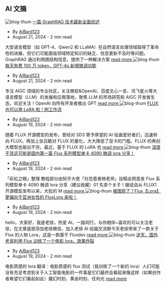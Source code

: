 ## AI 文摘

![blog-thum](https://api.allorigins.win/raw?url=https://mmbiz.qpic.cn/sz_mmbiz_png/AE74ia62XricENkiaestFOibndv68iaPqAkUI9Uc9lIydkqwG37V2KtOCVF4Ghnau2w70IEN5x23Wp0pss8KYdAhI8A/640?wx_fmt=png&from=appmsg)
[ 一篇 GraphRAG 技术最新全面综述 ](https://aibard123.com/digest/2024/0821/%E4%B8%80%E7%AF%87GraphRAG%E6%8A%80%E6%9C%AF%E6%9C%80%E6%96%B0%E5%85%A8%E9%9D%A2%E7%BB%BC%E8%BF%B0/)

- By [AiBard123](https://aibard123.com/about)
- August 21, 2024 - 2 min read

大型语言模型（如 GPT-4、Qwen2 和 LLaMA）在自然语言处理领域取得了革命性的进展，但它们可能面临领域特定知识的缺乏、信息更新不及时等问题。GraphRAG 通过利用图结构信息，提供了一种解决方案
[read more ](https://aibard123.com/digest/2024/0821/%E4%B8%80%E7%AF%87GraphRAG%E6%8A%80%E6%9C%AF%E6%9C%80%E6%96%B0%E5%85%A8%E9%9D%A2%E7%BB%BC%E8%BF%B0/)
![blog-thum](https://api.allorigins.win/raw?url=https://mmbiz.qpic.cn/sz_mmbiz_png/bVibMfbuuqMkyeicuSGrxLhXWt3n569gN3CjyibIcq8xRN7nHmlp6IAXAYaKibuRzHZuHxNInUB1TH4xjLfzSEnghg/640?wx_fmt=png&from=appmsg)
[ 每天免费 100 万 token，GPT-4o 新增微调功能 ](https://aibard123.com/digest/2024/0821/%E6%AF%8F%E5%A4%A9%E5%85%8D%E8%B4%B9100%E4%B8%87tokenGPT-4o%E6%96%B0%E5%A2%9E%E5%BE%AE%E8%B0%83%E5%8A%9F%E8%83%BD/)

- By [AiBard123](https://aibard123.com/about)
- August 21, 2024 - 2 min read

专注 AIGC 领域的专业社区，关注微软&OpenAI、百度文心一言、讯飞星火等大语言模型（LLM）的发展和应用落地，聚焦 LLM 的市场研究和 AIGC 开发者生态，欢迎关注！OpenAI 向所有开发者推出 GPT
[read more ](https://aibard123.com/digest/2024/0821/%E6%AF%8F%E5%A4%A9%E5%85%8D%E8%B4%B9100%E4%B8%87tokenGPT-4o%E6%96%B0%E5%A2%9E%E5%BE%AE%E8%B0%83%E5%8A%9F%E8%83%BD/)
![blog-thum](https://api.allorigins.win/raw?url=https://mmbiz.qpic.cn/mmbiz_png/PclvAZEsuoC3pL2Mxia5GhFFbxQhr3QvnZIcmWkYwrVP2PHSEIvRWYFq4d68dpfsNLqHNt9sCWwtNsgb1m28XBA/640?wx_fmt=png&from=appmsg)
[ FLUX 也可以用 LoRA 啦！附工作流 ](https://aibard123.com/digest/2024/0819/FLUX%E4%B9%9F%E5%8F%AF%E4%BB%A5%E7%94%A8LoRA%E5%95%A6%E9%99%84%E5%B7%A5%E4%BD%9C%E6%B5%81/)

- By [AiBard123](https://aibard123.com/about)
- August 19, 2024 - 2 min read

随着 FLUX 开源模型的发布，曾经对 SD3 寄予厚望的 AI 绘画爱好者们，迅速转向 FLUX。再加上张吕敏对 FLUX 的量化，大大降低了显卡的门槛，FLUX 的再创大模型也层出不穷。最近，基于 FLUX 的 LoRA 也
[read more ](https://aibard123.com/digest/2024/0819/FLUX%E4%B9%9F%E5%8F%AF%E4%BB%A5%E7%94%A8LoRA%E5%95%A6%E9%99%84%E5%B7%A5%E4%BD%9C%E6%B5%81/)
![blog-thum](https://api.allorigins.win/raw?url=https://mmbiz.qpic.cn/sz_mmbiz_png/3hOoVXKRjdjBKuibNpRicqqYMZBuOpzv3AEZFv5YDlw1f2Ib3pL8KvtH0wIk967SjwO8kuicNLAQOGwDUSj9tTEYg/640?wx_fmt=png&from=appmsg)
[ 深度干货这可能是国内第一篇 Flux 系列模型单卡 4090 微调 lora 分享！ ](https://aibard123.com/digest/2024/0819/%E6%B7%B1%E5%BA%A6%E5%B9%B2%E8%B4%A7%E8%BF%99%E5%8F%AF%E8%83%BD%E6%98%AF%E5%9B%BD%E5%86%85%E7%AC%AC%E4%B8%80%E7%AF%87Flux%E7%B3%BB%E5%88%97%E6%A8%A1%E5%9E%8B%E5%8D%95%E5%8D%A14090%E5%BE%AE%E8%B0%83lora%E5%88%86%E4%BA%AB/)

- By [AiBard123](https://aibard123.com/about)
- August 19, 2024 - 2 min read

「彩虹之眼」整理 教程部分由知乎大佬「社恐患者杨老师」投稿全网首发 Flux 系列模型单卡 4090 微调 lora 分享（建议收藏）01 先卖个关子！据说自从 FLUX1 开源模型发布以来，大批的 M
[read more ](https://aibard123.com/digest/2024/0819/%E6%B7%B1%E5%BA%A6%E5%B9%B2%E8%B4%A7%E8%BF%99%E5%8F%AF%E8%83%BD%E6%98%AF%E5%9B%BD%E5%86%85%E7%AC%AC%E4%B8%80%E7%AF%87Flux%E7%B3%BB%E5%88%97%E6%A8%A1%E5%9E%8B%E5%8D%95%E5%8D%A14090%E5%BE%AE%E8%B0%83lora%E5%88%86%E4%BA%AB/)
![blog-thum](https://api.allorigins.win/raw?url=https://mmbiz.qpic.cn/mmbiz_png/LV52nMlf7PwpSzw3Ievf2uDI7xlBS140L16a9KibliaSTgMFaH8oXOewPKVuRB74sCIFNYBzfZyicJ4TZE3fUkvzw/640?wx_fmt=png&from=appmsg)
[ 被围观了？Flux【Lora】更偏向于亚洲女性的 FluxLora 来啦！ ](https://aibard123.com/digest/2024/0819/%E8%A2%AB%E5%9B%B4%E8%A7%82%E4%BA%86FluxLora%E6%9B%B4%E5%81%8F%E5%90%91%E4%BA%8E%E4%BA%9A%E6%B4%B2%E5%A5%B3%E6%80%A7%E7%9A%84FluxLora%E6%9D%A5%E5%95%A6/)

- By [AiBard123](https://aibard123.com/about)
- August 19, 2024 - 2 min read

hello，大家好，我是老徐，热爱 AI，一路同行，与你相伴~喜欢的可以关注老徐，在文章底部添加老徐微信，加入老徐 AI 绘画交流群今天老徐带来了一款关于 Flux 的人物 Lora，这是一款基于 Fluxdev
[read more ](https://aibard123.com/digest/2024/0819/%E8%A2%AB%E5%9B%B4%E8%A7%82%E4%BA%86FluxLora%E6%9B%B4%E5%81%8F%E5%90%91%E4%BA%8E%E4%BA%9A%E6%B4%B2%E5%A5%B3%E6%80%A7%E7%9A%84FluxLora%E6%9D%A5%E5%95%A6/)
![blog-thum](https://api.allorigins.win/raw?url=https://mmbiz.qpic.cn/sz_mmbiz_jpg/7fVS4NSyD35gu9LONn0FHS6bOtc7qgdvC5DdVC6O2oRcNR6qVgo53hoXFibiaCkqdgJjdKGjOhjHUcPOgibWcjDNg/640?wx_fmt=jpeg&from=appmsg)
[ 逆天，国外老哥利用 Flux 训练了一个电影 lora，效果炸裂 ](https://aibard123.com/digest/2024/0819/%E9%80%86%E5%A4%A9%E5%9B%BD%E5%A4%96%E8%80%81%E5%93%A5%E5%88%A9%E7%94%A8Flux%E8%AE%AD%E7%BB%83%E4%BA%86%E4%B8%80%E4%B8%AA%E7%94%B5%E5%BD%B1lora%E6%95%88%E6%9E%9C%E7%82%B8%E8%A3%82/)

- By [AiBard123](https://aibard123.com/about)
- August 19, 2024 - 2 min read

电影质感的 lora 翻译：电影质感的 flux 测试（我训练了一个新的 lora）人们可能没有充足考虑到关于人工智能电影的一件事是它们最终会看起来像这样（如果创作者希望它们看起如此）魔幻时刻、黄金时刻、任何光
[read more ](https://aibard123.com/digest/2024/0819/%E9%80%86%E5%A4%A9%E5%9B%BD%E5%A4%96%E8%80%81%E5%93%A5%E5%88%A9%E7%94%A8Flux%E8%AE%AD%E7%BB%83%E4%BA%86%E4%B8%80%E4%B8%AA%E7%94%B5%E5%BD%B1lora%E6%95%88%E6%9E%9C%E7%82%B8%E8%A3%82/)
